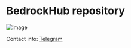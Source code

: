 # BedrockHub repository
![image](https://github.com/Bedrock-Hub/BedrockHub/assets/75137786/91e30e0c-51a4-4906-8c12-7608ec7b0fff)

Contact info:
[Telegram](https://t.me/VinkyV)
